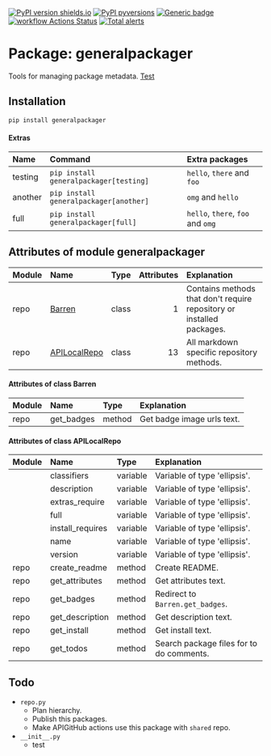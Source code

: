[![PyPI version shields.io](https://img.shields.io/pypi/v/generalpackager.svg)](https://pypi.org/project/generalpackager/)
[![PyPI pyversions](https://img.shields.io/pypi/pyversions/generalpackager.svg)](https://pypi.python.org/pypi/generalpackager/)
[![Generic badge](https://img.shields.io/badge/platforms-Windows%20|%20Ubuntu%20|%20MacOS-blue.svg)](https://shields.io/)
[![workflow Actions Status](https://github.com/ManderaGeneral/generalpackager/workflows/workflow/badge.svg)](https://github.com/ManderaGeneral/generalpackager/actions)
[![Total alerts](https://img.shields.io/lgtm/alerts/g/ManderaGeneral/generalpackager.svg?logo=lgtm&logoWidth=18)](https://lgtm.com/projects/g/ManderaGeneral/generalpackager/alerts/)

# Package: generalpackager
Tools for managing package metadata. [Test](#:~:text=another)

## Installation
```
pip install generalpackager
```
#### Extras
| Name    | Command                                | Extra packages                    |
|:--------|:---------------------------------------|:----------------------------------|
| testing | `pip install generalpackager[testing]` | `hello`, `there` and `foo`        |
| another | `pip install generalpackager[another]` | `omg` and `hello`                 |
| full    | `pip install generalpackager[full]`    | `hello`, `there`, `foo` and `omg` |

## Attributes of module generalpackager

| Module   | Name                                              | Type   |   Attributes | Explanation                                                           |
|:---------|:--------------------------------------------------|:-------|-------------:|:----------------------------------------------------------------------|
| repo     | [Barren](#Attributes-of-class-Barren)             | class  |            1 | Contains methods that don't require repository or installed packages. |
| repo     | [APILocalRepo](#Attributes-of-class-localRepo) | class  |           13 | All markdown specific repository methods.                             |

#### Attributes of class Barren

| Module   | Name       | Type   | Explanation                |
|:---------|:-----------|:-------|:---------------------------|
| repo     | get_badges | method | Get badge image urls text. |

#### Attributes of class APILocalRepo

| Module   | Name             | Type     | Explanation                              |
|:---------|:-----------------|:---------|:-----------------------------------------|
|          | classifiers      | variable | Variable of type 'ellipsis'.             |
|          | description      | variable | Variable of type 'ellipsis'.             |
|          | extras_require   | variable | Variable of type 'ellipsis'.             |
|          | full             | variable | Variable of type 'ellipsis'.             |
|          | install_requires | variable | Variable of type 'ellipsis'.             |
|          | name             | variable | Variable of type 'ellipsis'.             |
|          | version          | variable | Variable of type 'ellipsis'.             |
| repo     | create_readme    | method   | Create README.                           |
| repo     | get_attributes   | method   | Get attributes text.                     |
| repo     | get_badges       | method   | Redirect to `Barren.get_badges`.         |
| repo     | get_description  | method   | Get description text.                    |
| repo     | get_install      | method   | Get install text.                        |
| repo     | get_todos        | method   | Search package files for to do comments. |

## Todo
 - `repo.py`
   - Plan hierarchy.
   - Publish this packages.
   - Make APIGitHub actions use this package with `shared` repo.
 - `__init__.py`
   - test
